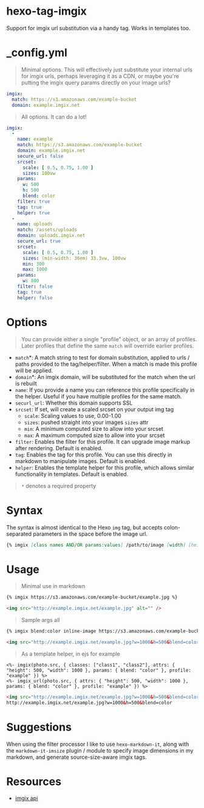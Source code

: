 # hexo-tag-imgix
Support for imgix url substitution via a handy tag. Works in templates too.

# _config.yml

> Minimal options. This will effectively just substitute your internal urls
  for imgix urls, perhaps leveraging it as a CDN, or maybe you're putting the
  imgix query params directly on your image urls?

```yaml
imgix:
  match: https://s3.amazonaws.com/example-bucket
  domain: example.imgix.net
```

> All options. It can do a lot!

```yaml
imgix:
  - 
    name: example
    match: https://s3.amazonaws.com/example-bucket
    domain: example.imgix.net
    secure_url: false
    srcset:
      scale: [ 0.5, 0.75, 1.00 ]
      sizes: 100vw
    params:
      w: 500
      h: 500
      blend: color
    filter: true
    tag: true
    helper: true
  - 
    name: uploads
    match: /assets/uploads
    domain: uploads.imgix.net
    secure_url: true
    srcset:
      scale: [ 0.5, 0.75, 1.00 ]
      sizes: (min-width: 36em) 33.3vw, 100vw
      min: 300
      max: 1000
    params:
      w: 800
    filter: false
    tag: true
    helper: false
```

# Options

> You can provide either a single "profile" object, or an array of profiles.
  Later profiles that define the same `match` will override earlier profiles.

* `match`*: A match string to test for domain substitution, applied to
  urls / paths provided to the tag/helper/filter. When a match is made this
  profile will be applied.
* `domain`*: An imgix domain, will be substituted for the match when the url
  is rebuilt
* `name`: If you provide a name you can reference this profile specifically in
  the helper. Useful if you have multiple profiles for the same match.
* `securl_url`: Whether this domain supports SSL
* `srcset`: If set, will create a scaled srcset on your output img tag
  * `scale`: Scaling values to use, 0.00-1.00
  * `sizes`: pushed straight into your images `sizes` attr
  * `min`: A minimum computed size to allow into your srcset
  * `max`: A maximum computed size to allow into your srcset
* `filter`: Enables the filter for this profile. It can upgrade image markup
  after rendering. Default is enabled.
* `tag`: Enables the tag for this profile. You can use this directly in markdown
  to manipulate images. Default is enabled.
* `helper`: Enables the template helper for this profile, which allows similar
  functionality in templates. Default is enabled.

> `*` denotes a required property

# Syntax

The syntax is almost identical to the Hexo `img` tag, but accepts colon-separated
parameters in the space before the image url.

```md
{% imgix [class names AND/OR params:values] /path/to/image [width] [height] ['title text' ['alt text']] %}
```

# Usage

> Minimal use in markdown

```md
{% imgix https://s3.amazonaws.com/example-bucket/example.jpg %}
```

```html
<img src="http://example.imgix.net/example.jpg" alt="" />
```

> Sample args all

```md
{% imgix blend:color inline-image https://s3.amazonaws.com/example-bucket/example.jpg 1000 500 "'This is a title'" "'This is alt text'" %}
```

```html
<img src="http://example.imgix.net/example.jpg?w=1000&h=500&blend=color" class="inline-image" alt="This is alt text" title="This is a title" />
```

 > As a template helper, in ejs for example

```ejs
<%- imgix(photo.src, { classes: ["class1", "class2"], attrs: { "height": 500, "width": 1000 }, params: { blend: "color" }, profile: "example" }) %>
<%- imgix_url(photo.src, { attrs: { "height": 500, "width": 1000 }, params: { blend: "color" }, profile: "example" }) %>
```

```html
<img src="http://example.imgix.net/example.jpg?w=1000&h=500&blend=color" class="class1 class2" alt="" />
http://example.imgix.net/example.jpg?w=1000&h=500&blend=color
```

# Suggestions

When using the filter processor I like to use `hexo-markdown-it`, along with
the `markdown-it-imsize` plugin / module to specify image dimensions in my
markdown, and generate source-size-aware imgix tags.

# Resources

* [imgix api](https://www.imgix.com/docs/reference)

